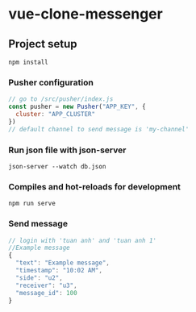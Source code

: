 # vue-clone-messenger

## Project setup
```
npm install
```

### Pusher configuration
```javascript
// go to /src/pusher/index.js
const pusher = new Pusher("APP_KEY", {
  cluster: "APP_CLUSTER"
})
// default channel to send message is 'my-channel'
```

### Run json file with json-server

```
json-server --watch db.json
```

### Compiles and hot-reloads for development
```
npm run serve
```

### Send message
```javascript
// login with 'tuan anh' and 'tuan anh 1'
//Example message
{
  "text": "Example message",
  "timestamp": "10:02 AM",
  "side": "u2",
  "receiver": "u3",
  "message_id": 100
}
```
